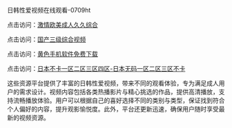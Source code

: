 日韩性爱视频在线观看-0709ht

点击访问：<a href="https://heiliaoxqkkct.pages.dev">激情欧美成人久久综合</a>

点击访问：<a href="https://heiliaoxwd5i8.pages.dev">国产三级综合视频</a>

点击访问：<a href="https://heiliaowt0d7p.pages.dev">黄色手机软件免费下载</a>

点击访问：<a href="https://heiliaoga6s9v.pages.dev">日本不卡一区二区三区四区-日本无码一区二区三区不卡</a>

这些资源平台提供了丰富的日韩性爱视频，带来不同的观看体验，专为满足成人用户的需求设计。视频内容包括各类热播影片与精心挑选的作品，提供高清播放，支持流畅播放体验。用户可以根据自己的喜好选择不同的类别与类型，保证找到符合个人偏好的内容，提升观影愉悦度。此外，平台还更新迅速，确保用户随时享受最新的视频资源。

<span style="display:none;">[Canonical link](https://github.com/mt20250709/mt9 ）</span>

